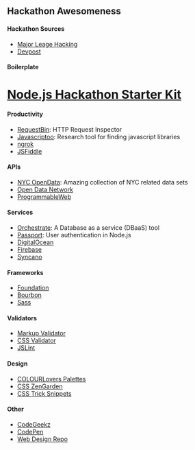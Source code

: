 ## Hackathon Awesomeness

#### Hackathon Sources
* [Major Leage Hacking]
* [Devpost]

#### Boilerplate
# [Node.js Hackathon Starter Kit]

#### Productivity
* [RequestBin]: HTTP Request Inspector
* [Javascriptoo]: Research tool for finding javascript libraries
* [ngrok]
* [JSFiddle]

#### APIs
* [NYC OpenData]: Amazing collection of NYC related data sets
* [Open Data Network]
* [ProgrammableWeb]

#### Services
* [Orchestrate]: A Database as a service (DBaaS) tool
* [Passport]: User authentication in Node.js
* [DigitalOcean]
* [Firebase]
* [Syncano]

#### Frameworks
* [Foundation]
* [Bourbon]
* [Sass]

#### Validators
* [Markup Validator]
* [CSS Validator]
* [JSLint]

#### Design
* [COLOURLovers Palettes]
* [CSS ZenGarden]
* [CSS Trick Snippets]

#### Other
* [CodeGeekz]
* [CodePen]
* [Web Design Repo]

[Major Leage Hacking]: <https://mlh.io/>
[Devpost]: <http://devpost.com/>

[Node.js Hackathon Starter Kit]: <https://github.com/sahat/hackathon-starter>

[RequestBin]: <http://requestb.in/>
[Javascriptoo]: <http://www.javascriptoo.com/>
[ngrok]: <https://ngrok.com/>
[JSFiddle]: <https://jsfiddle.net/>

[NYC OpenData]: <https://data.cityofnewyork.us/data>
[Open Data Network]: <http://www.opendatanetwork.com/>
[ProgrammableWeb]: <http://www.programmableweb.com/>

[Orchestrate]: <https://orchestrate.io/>
[Passport]: <http://passportjs.org/>
[DigitalOcean]: <https://www.digitalocean.com/>
[Firebase]: <https://www.firebase.com/>
[Syncano]: <https://www.syncano.io/>

[Foundation]: <http://foundation.zurb.com/>
[Bourbon]: <http://bourbon.io/>
[Sass]: <http://sass-lang.com/>

[Markup Validator]: <http://validator.w3.org/>
[CSS Validator]: <http://jigsaw.w3.org/css-validator/>
[JSLint]: <http://www.jslint.com/>

[COLOURLovers Palettes]: <http://www.colourlovers.com/palettes>
[CSS ZenGarden]: <http://www.csszengarden.com/>
[CSS Trick Snippets]: <https://css-tricks.com/snippets/>

[CodeGeekz]: <https://codegeekz.com/>
[CodePen]: <http://codepen.io/>
[Web Design Repo]: <https://rrrepo.co/repo/webdesign>
